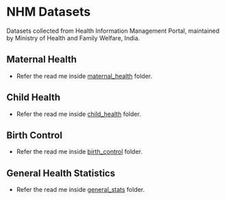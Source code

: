# NHM Datasets
Datasets collected from Health Information Management Portal, maintained by Ministry of Health and Family Welfare, India.

## Maternal Health
- Refer the read me inside [maternal_health](./nhm_maternal_health/README.md) folder.

## Child Health
- Refer the read me inside [child_health](./nhm_child_health/README.md) folder.

## Birth Control
- Refer the read me inside [birth_control](./nhm_birth_control/README.md) folder.

## General Health Statistics
- Refer the read me inside [general_stats](./nhm_general_stats/README.md) folder.

